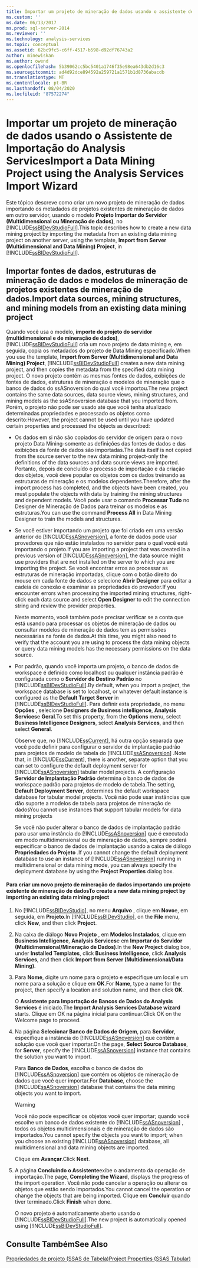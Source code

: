 ```yaml
---
title: Importar um projeto de mineração de dados usando o assistente de importação de Analysis Services | Microsoft Docs
ms.custom: ''
ms.date: 06/13/2017
ms.prod: sql-server-2014
ms.reviewer: ''
ms.technology: analysis-services
ms.topic: conceptual
ms.assetid: 62bc9fc5-c6ff-4517-b598-d92df76743a2
author: minewiskan
ms.author: owend
ms.openlocfilehash: 5b39062cc5bc5401a1746f35e98ea643db2d16c3
ms.sourcegitcommit: ad4d92dce894592a259721a1571b1d8736abacdb
ms.translationtype: MT
ms.contentlocale: pt-BR
ms.lasthandoff: 08/04/2020
ms.locfileid: "87572274"
---
```

# <a name="import-a-data-mining-project-using-the-analysis-services-import-wizard"></a><span data-ttu-id="80481-102">Importar um projeto de mineração de dados usando o Assistente de Importação do Analysis Services</span><span class="sxs-lookup"><span data-stu-id="80481-102">Import a Data Mining Project using the Analysis Services Import Wizard</span></span>
  <span data-ttu-id="80481-103">Este tópico descreve como criar um novo projeto de mineração de dados importando os metadados de projetos existentes de mineração de dados em outro servidor, usando o modelo **Projeto Importar do Servidor (Multidimensional ou Mineração de dados)**, no [!INCLUDE[ssBIDevStudioFull](../../includes/ssbidevstudiofull-md.md)].</span><span class="sxs-lookup"><span data-stu-id="80481-103">This topic describes how to create a new data mining project by importing the metadata from an existing data mining project on another server, using the template, **Import from Server (Multidimensional and Data Mining) Project**, in [!INCLUDE[ssBIDevStudioFull](../../includes/ssbidevstudiofull-md.md)].</span></span>  
  
## <a name="import-data-sources-mining-structures-and-mining-models-from-an-existing-data-mining-project"></a><span data-ttu-id="80481-104">Importar fontes de dados, estruturas de mineração de dados e modelos de mineração de projetos existentes de mineração de dados.</span><span class="sxs-lookup"><span data-stu-id="80481-104">Import data sources, mining structures, and mining models from an existing data mining project</span></span>  
 <span data-ttu-id="80481-105">Quando você usa o modelo, **importe do projeto do servidor (multidimensional e de mineração de dados)**, [!INCLUDE[ssBIDevStudioFull](../../includes/ssbidevstudiofull-md.md)] cria um novo projeto de data mining e, em seguida, copia os metadados do projeto de Data Mining especificado.</span><span class="sxs-lookup"><span data-stu-id="80481-105">When you use the template, **Import from Server (Multidimensional and Data Mining) Project**, [!INCLUDE[ssBIDevStudioFull](../../includes/ssbidevstudiofull-md.md)] creates a new data mining project, and then copies the metadata from the specified data mining project.</span></span> <span data-ttu-id="80481-106">O novo projeto contém as mesmas fontes de dados, exibições de fontes de dados, estruturas de mineração e modelos de mineração que o banco de dados do ssASnoversion do qual você importou.</span><span class="sxs-lookup"><span data-stu-id="80481-106">The new project contains the same data sources, data source views, mining structures, and mining models as the ssASnoversion database that you imported from.</span></span> <span data-ttu-id="80481-107">Porém, o projeto não pode ser usado até que você tenha atualizado determinadas propriedades e processado os objetos como descrito:</span><span class="sxs-lookup"><span data-stu-id="80481-107">However, the project cannot be used until you have updated certain properties and processed the objects as described:</span></span>  
  
-   <span data-ttu-id="80481-108">Os dados em si não são copiados do servidor de origem para o novo projeto Data Mining-somente as definições das fontes de dados e das exibições da fonte de dados são importadas.</span><span class="sxs-lookup"><span data-stu-id="80481-108">The data itself is not copied from the source server to the new data mining project-only the definitions of the data sources and data source views are imported.</span></span> <span data-ttu-id="80481-109">Portanto, depois de concluído o processo de importação e da criação dos objetos, você deve popular os objetos com os dados treinando as estruturas de mineração e os modelos dependentes.</span><span class="sxs-lookup"><span data-stu-id="80481-109">Therefore, after the import process has completed, and the objects have been created, you must populate the objects with data by training the mining structures and dependent models.</span></span> <span data-ttu-id="80481-110">Você pode usar o comando **Processar Tudo** no Designer de Mineração de Dados para treinar os modelos e as estruturas.</span><span class="sxs-lookup"><span data-stu-id="80481-110">You can use the command **Process All** in Data Mining Designer to train the models and structures.</span></span>  
  
-   <span data-ttu-id="80481-111">Se você estiver importando um projeto que foi criado em uma versão anterior do [!INCLUDE[ssASnoversion](../../includes/ssasnoversion-md.md)], a fonte de dados pode usar provedores que não estão instalados no servidor para o qual você está importando o projeto.</span><span class="sxs-lookup"><span data-stu-id="80481-111">If you are importing a project that was created in a previous version of [!INCLUDE[ssASnoversion](../../includes/ssasnoversion-md.md)], the data source might use providers that are not installed on the server to which you are importing the project.</span></span> <span data-ttu-id="80481-112">Se você encontrar erros ao processar as estruturas de mineração importadas, clique com o botão direito do mouse em cada fonte de dados e selecione **Abrir Designer** para editar a cadeia de conexão e examinar as propriedades do provedor.</span><span class="sxs-lookup"><span data-stu-id="80481-112">If you encounter errors when processing the imported mining structures, right-click each data source and select **Open Designer** to edit the connection string and review the provider properties.</span></span>  
  
     <span data-ttu-id="80481-113">Neste momento, você também pode precisar verificar se a conta que está usando para processar os objetos de mineração de dados ou consultar modelos de mineração de dados tem as permissões necessárias na fonte de dados.</span><span class="sxs-lookup"><span data-stu-id="80481-113">At this time, you might also need to verify that the account you are using to process the data mining objects or query data mining models has the necessary permissions on the data source.</span></span>  
  
-   <span data-ttu-id="80481-114">Por padrão, quando você importa um projeto, o banco de dados de workspace é definido como localhost ou qualquer instância padrão é configurada como o **Servidor de Destino Padrão** no [!INCLUDE[ssBIDevStudioFull](../../includes/ssbidevstudiofull-md.md)].</span><span class="sxs-lookup"><span data-stu-id="80481-114">By default, when you import a project, the workspace database is set to localhost, or whatever default instance is configured as the **Default Target Server** in [!INCLUDE[ssBIDevStudioFull](../../includes/ssbidevstudiofull-md.md)].</span></span> <span data-ttu-id="80481-115">Para definir esta propriedade, no menu **Opções** , selecione **Designers de Business intelligence**, **Analysis Services**e **Geral**.</span><span class="sxs-lookup"><span data-stu-id="80481-115">To set this property, from the **Options** menu, select **Business Intelligence Designers**, select **Analysis Services**, and then select **General**.</span></span>  
  
     <span data-ttu-id="80481-116">Observe que, no [!INCLUDE[ssCurrent](../../includes/sscurrent-md.md)], há outra opção separada que você pode definir para configurar o servidor de implantação padrão para projetos de modelo de tabela do [!INCLUDE[ssASnoversion](../../includes/ssasnoversion-md.md)] .</span><span class="sxs-lookup"><span data-stu-id="80481-116">Note that, in [!INCLUDE[ssCurrent](../../includes/sscurrent-md.md)], there is another, separate option that you can set to configure the default deployment server for [!INCLUDE[ssASnoversion](../../includes/ssasnoversion-md.md)] tabular model projects.</span></span> <span data-ttu-id="80481-117">A configuração **Servidor de Implantação Padrão** determina o banco de dados de workspace padrão para projetos de modelo de tabela.</span><span class="sxs-lookup"><span data-stu-id="80481-117">The setting, **Default Deployment Server**, determines the default workspace database for tabular model projects.</span></span> <span data-ttu-id="80481-118">Você não pode usar instâncias que dão suporte a modelos de tabela para projetos de mineração de dados</span><span class="sxs-lookup"><span data-stu-id="80481-118">You cannot use instances that support tabular models for data mining projects</span></span>  
  
     <span data-ttu-id="80481-119">Se você não puder alterar o banco de dados de implantação padrão para usar uma instância do [!INCLUDE[ssASnoversion](../../includes/ssasnoversion-md.md)] que é executada em modo multidimensional ou de mineração de dados, sempre poderá especificar o banco de dados de implantação usando a caixa de diálogo **Propriedades do Projeto** .</span><span class="sxs-lookup"><span data-stu-id="80481-119">If you cannot change the default deployment database to use an instance of [!INCLUDE[ssASnoversion](../../includes/ssasnoversion-md.md)] running in multidimensional or data mining mode, you can always specify the deployment database by using the **Project Properties** dialog box.</span></span>  
  
#### <a name="to-create-a-new-data-mining-project-by-importing-an-existing-data-mining-project"></a><span data-ttu-id="80481-120">Para criar um novo projeto de mineração de dados importando um projeto existente de mineração de dados</span><span class="sxs-lookup"><span data-stu-id="80481-120">To create a new data mining project by importing an existing data mining project</span></span>  
  
1.  <span data-ttu-id="80481-121">No [!INCLUDE[ssBIDevStudio](../../includes/ssbidevstudio-md.md)], no menu **Arquivo** , clique em **Novo**e, em seguida, em **Projeto**.</span><span class="sxs-lookup"><span data-stu-id="80481-121">In [!INCLUDE[ssBIDevStudio](../../includes/ssbidevstudio-md.md)], on the **File** menu, click **New**, and then click **Project**.</span></span>  
  
2.  <span data-ttu-id="80481-122">Na caixa de diálogo **Novo Projeto** , em **Modelos Instalados**, clique em **Business Intelligence**, **Analysis Services**e em **Importar do Servidor (Multidimensional/Mineração de Dados)**.</span><span class="sxs-lookup"><span data-stu-id="80481-122">In the **New Project** dialog box, under **Installed Templates**, click **Business Intelligence**, click **Analysis Services**, and then click **Import from Server (Multidimensional/Data Mining)**.</span></span>  
  
3.  <span data-ttu-id="80481-123">Para **Nome**, digite um nome para o projeto e especifique um local e um nome para a solução e clique em **OK**.</span><span class="sxs-lookup"><span data-stu-id="80481-123">For **Name**, type a name for the project, then specify a location and solution name, and then click **OK**.</span></span>  
  
     <span data-ttu-id="80481-124">O **Assistente para Importação de Bancos de Dados do Analysis Services** é iniciado.</span><span class="sxs-lookup"><span data-stu-id="80481-124">The **Import Analysis Services Database wizard** starts.</span></span> <span data-ttu-id="80481-125">Clique em OK na página inicial para continuar.</span><span class="sxs-lookup"><span data-stu-id="80481-125">Click OK on the Welcome page to proceed.</span></span>  
  
4.  <span data-ttu-id="80481-126">Na página **Selecionar Banco de Dados de Origem**, para **Servidor**, especifique a instância do [!INCLUDE[ssASnoversion](../../includes/ssasnoversion-md.md)] que contém a solução que você quer importar.</span><span class="sxs-lookup"><span data-stu-id="80481-126">On the page, **Select Source Database**, for **Server**, specify the [!INCLUDE[ssASnoversion](../../includes/ssasnoversion-md.md)] instance that contains the solution you want to import.</span></span>  
  
     <span data-ttu-id="80481-127">Para **Banco de Dados**, escolha o banco de dados do [!INCLUDE[ssASnoversion](../../includes/ssasnoversion-md.md)] que contém os objetos de mineração de dados que você quer importar.</span><span class="sxs-lookup"><span data-stu-id="80481-127">For **Database**, choose the [!INCLUDE[ssASnoversion](../../includes/ssasnoversion-md.md)] database that contains the data mining objects you want to import.</span></span>  
  
    > [!WARNING]  
    >  <span data-ttu-id="80481-128">Você não pode especificar os objetos você quer importar; quando você escolhe um banco de dados existente do [!INCLUDE[ssASnoversion](../../includes/ssasnoversion-md.md)] , todos os objetos multidimensionais e de mineração de dados são importados.</span><span class="sxs-lookup"><span data-stu-id="80481-128">You cannot specify the objects you want to import; when you choose an existing [!INCLUDE[ssASnoversion](../../includes/ssasnoversion-md.md)] database, all multidimensional and data mining objects are imported.</span></span>  
  
     <span data-ttu-id="80481-129">Clique em **Avançar**.</span><span class="sxs-lookup"><span data-stu-id="80481-129">Click **Next**.</span></span>  
  
5.  <span data-ttu-id="80481-130">A página **Concluindo o Assistente**exibe o andamento da operação de importação.</span><span class="sxs-lookup"><span data-stu-id="80481-130">The page, **Completing the Wizard**, displays the progress of the import operation.</span></span> <span data-ttu-id="80481-131">Você não pode cancelar a operação ou alterar os objetos que estão sendo importados.</span><span class="sxs-lookup"><span data-stu-id="80481-131">You cannot cancel the operation or change the objects that are being imported.</span></span> <span data-ttu-id="80481-132">Clique em **Concluir** quando tiver terminado.</span><span class="sxs-lookup"><span data-stu-id="80481-132">Click **Finish** when done.</span></span>  
  
     <span data-ttu-id="80481-133">O novo projeto é automaticamente aberto usando o [!INCLUDE[ssBIDevStudioFull](../../includes/ssbidevstudiofull-md.md)].</span><span class="sxs-lookup"><span data-stu-id="80481-133">The new project is automatically opened using [!INCLUDE[ssBIDevStudioFull](../../includes/ssbidevstudiofull-md.md)].</span></span>  
  
## <a name="see-also"></a><span data-ttu-id="80481-134">Consulte Também</span><span class="sxs-lookup"><span data-stu-id="80481-134">See Also</span></span>  
 [<span data-ttu-id="80481-135">Propriedades de projeto &#40;SSAS de Tabela&#41;</span><span class="sxs-lookup"><span data-stu-id="80481-135">Project Properties &#40;SSAS Tabular&#41;</span></span>](../tabular-models/properties-ssas-tabular.md)  
  
  

